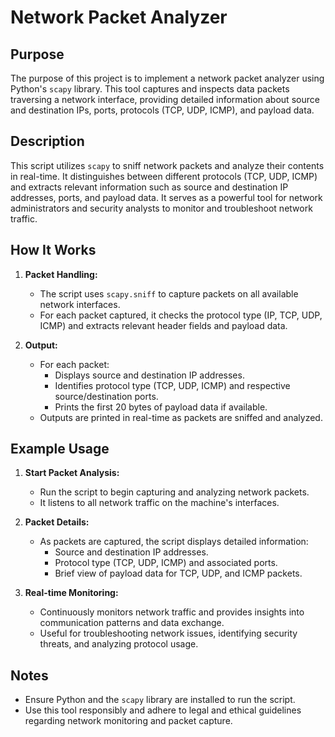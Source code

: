 # Network Packet Analyzer

## Purpose
The purpose of this project is to implement a network packet analyzer using Python's `scapy` library. This tool captures and inspects data packets traversing a network interface, providing detailed information about source and destination IPs, ports, protocols (TCP, UDP, ICMP), and payload data.

## Description
This script utilizes `scapy` to sniff network packets and analyze their contents in real-time. It distinguishes between different protocols (TCP, UDP, ICMP) and extracts relevant information such as source and destination IP addresses, ports, and payload data. It serves as a powerful tool for network administrators and security analysts to monitor and troubleshoot network traffic.

## How It Works
1. **Packet Handling:**
   - The script uses `scapy.sniff` to capture packets on all available network interfaces.
   - For each packet captured, it checks the protocol type (IP, TCP, UDP, ICMP) and extracts relevant header fields and payload data.

2. **Output:**
   - For each packet:
     - Displays source and destination IP addresses.
     - Identifies protocol type (TCP, UDP, ICMP) and respective source/destination ports.
     - Prints the first 20 bytes of payload data if available.
   - Outputs are printed in real-time as packets are sniffed and analyzed.

## Example Usage
1. **Start Packet Analysis:**
   - Run the script to begin capturing and analyzing network packets.
   - It listens to all network traffic on the machine's interfaces.

2. **Packet Details:**
   - As packets are captured, the script displays detailed information:
     - Source and destination IP addresses.
     - Protocol type (TCP, UDP, ICMP) and associated ports.
     - Brief view of payload data for TCP, UDP, and ICMP packets.

3. **Real-time Monitoring:**
   - Continuously monitors network traffic and provides insights into communication patterns and data exchange.
   - Useful for troubleshooting network issues, identifying security threats, and analyzing protocol usage.

## Notes
- Ensure Python and the `scapy` library are installed to run the script.
- Use this tool responsibly and adhere to legal and ethical guidelines regarding network monitoring and packet capture.
